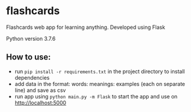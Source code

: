 # flashcards
Flashcards web app for learning anything. Developed using Flask

Python version 3.7.6
## How to use:
 - run `pip install -r requirements.txt` in the project directory to install dependencies
 - add data in the format:
      words: meanings: examples (each on separate line)
   and save as csv
 - run app using `python main.py -m Flask` to start the app and use on [http://localhost:5000](http://localhost:5000)

